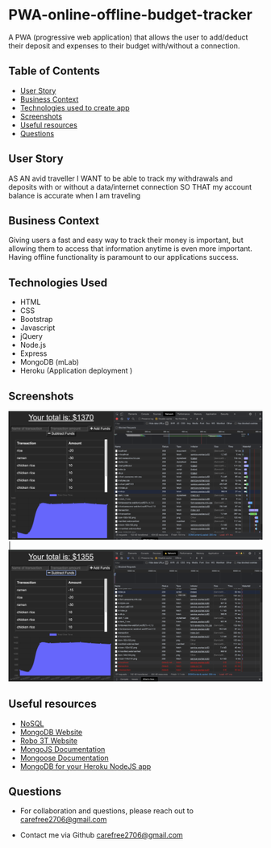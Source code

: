# PWA-online-offline-budget-tracker
A PWA (progressive web application) that allows the user to add/deduct their deposit and expenses to their budget with/without a connection. 





## Table of Contents

* [User Story](#User-Story)
* [Business Context](#Business-Context)
* [Technologies used to create app](#technologies-used)
* [Screenshots](#screenshots)
* [Useful resources](#Useful-resources)
* [Questions](#questions)


## User Story
AS AN avid traveller I WANT to be able to track my withdrawals and deposits with or without a data/internet connection SO THAT my account balance is accurate when I am traveling

## Business Context

Giving users a fast and easy way to track their money is important, but allowing them to access that information anytime is even more important. Having offline functionality is paramount to our applications success.

## Technologies Used

* HTML
* CSS
* Bootstrap 
* Javascript
* jQuery 
* Node.js 
* Express 
* MongoDB (mLab)
* Heroku (Application deployment )

## Screenshots

![online](public/assets/PWA-online.png)|![offline](public/assets/PWA-offline.png)

## Useful resources
* [NoSQL](https://en.wikipedia.org/wiki/NoSQL)
* [MongoDB Website](https://www.mongodb.com/)
* [Robo 3T Website](https://robomongo.org/download)
* [MongoJS Documentation](https://www.npmjs.com/package/mongojs)
* [Mongoose Documentation](http://mongoosejs.com/docs/guide.html)
* [MongoDB for your Heroku NodeJS app](https://www.youtube.com/watch?v=GDqtv1eGGpA)



## Questions
* For collaboration and questions, please reach out to carefree2706@gmail.com

* Contact me via Github [carefree2706@gmail.com](http://github.com/carefree2706@gmail.com)




